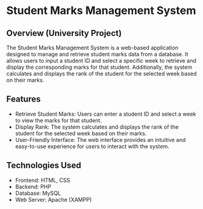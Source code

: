 # Student Marks Management System 
## Overview (University Project)
The Student Marks Management System is a web-based application designed to manage and retrieve student marks data from a database. It allows users to input a student ID and select a specific week to retrieve and display the corresponding marks for that student. Additionally, the system calculates and displays the rank of the student for the selected week based on their marks.

## Features
+ Retrieve Student Marks: Users can enter a student ID and select a week to view the marks for that student.
+ Display Rank: The system calculates and displays the rank of the student for the selected week based on their marks.
+ User-Friendly Interface: The web interface provides an intuitive and easy-to-use experience for users to interact with the system.

## Technologies Used
+ Frontend: HTML, CSS
+ Backend: PHP
+ Database: MySQL
+ Web Server: Apache (XAMPP)

